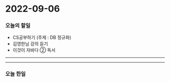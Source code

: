 2022-09-06
==========

### 오늘의 할일
* CS공부하기 (주제 : DB 정규화)
* 김영한님 강의 듣기
* 이것이 자바다 ② 독서

<hr/>
<hr/>

### 오늘 한일